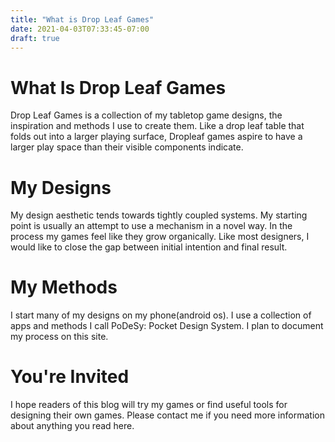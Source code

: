 ```yaml
---
title: "What is Drop Leaf Games"
date: 2021-04-03T07:33:45-07:00
draft: true
---
```

# What Is Drop Leaf Games
Drop Leaf Games is a collection of my tabletop game designs, the inspiration and methods I use to create them. Like a drop leaf table that folds out into a larger playing surface, Dropleaf games aspire to have a larger play space than their visible components indicate.

# My Designs
My design aesthetic tends towards tightly coupled systems. My starting point is usually an attempt to use a mechanism in a novel way. In the process my games feel like they grow organically. Like most designers, I would like to close the gap between initial intention and final result.

# My Methods
I start many of my designs on my phone(android os). I use a collection of apps and methods I call PoDeSy: Pocket Design System. I plan to document my process on this site.

# You're Invited
I hope readers of this blog will try my games or find useful tools for designing their own games. Please contact me if you need more information about anything you read here. 